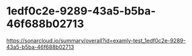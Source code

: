# 1edf0c2e-9289-43a5-b5ba-46f688b02713
https://sonarcloud.io/summary/overall?id=examly-test_1edf0c2e-9289-43a5-b5ba-46f688b02713
